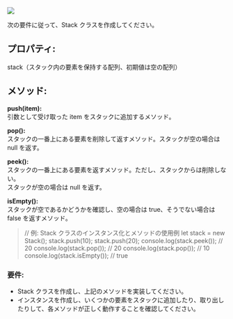 <img src="https://img.shields.io/badge/-JavaScript-000000.svg?style=for-the-badge&logo=JavaScript&logoColor=F7DF1E">

次の要件に従って、Stack クラスを作成してください。

## プロパティ:

stack（スタック内の要素を保持する配列、初期値は空の配列）

## メソッド:

**push(item):**  
引数として受け取った item をスタックに追加するメソッド。

**pop():**  
スタックの一番上にある要素を削除して返すメソッド。スタックが空の場合は null を返す。

**peek():**  
スタックの一番上にある要素を返すメソッド。ただし、スタックからは削除しない。  
スタックが空の場合は null を返す。

**isEmpty():**  
スタックが空であるかどうかを確認し、空の場合は true、そうでない場合は false を返すメソッド。

> // 例: Stack クラスのインスタンス化とメソッドの使用例
> let stack = new Stack();
> stack.push(10);
> stack.push(20);
> console.log(stack.peek()); // 20
> console.log(stack.pop()); // 20
> console.log(stack.pop()); // 10
> console.log(stack.isEmpty()); // true

### 要件:

- Stack クラスを作成し、上記のメソッドを実装してください。
- インスタンスを作成し、いくつかの要素をスタックに追加したり、取り出したりして、各メソッドが正しく動作することを確認してください。
